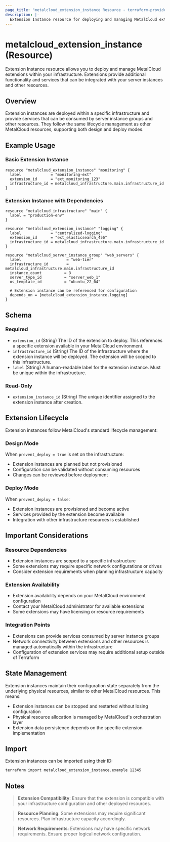 ```yaml
---
page_title: "metalcloud_extension_instance Resource - terraform-provider-metalcloud"
description: |-
  Extension Instance resource for deploying and managing MetalCloud extensions within infrastructures
---
```


# metalcloud_extension_instance (Resource)

Extension Instance resource allows you to deploy and manage MetalCloud extensions within your infrastructure. Extensions provide additional functionality and services that can be integrated with your server instances and other resources.

## Overview

Extension instances are deployed within a specific infrastructure and provide services that can be consumed by server instance groups and other resources. They follow the same lifecycle management as other MetalCloud resources, supporting both design and deploy modes.

## Example Usage

### Basic Extension Instance

```hcl
resource "metalcloud_extension_instance" "monitoring" {
  label             = "monitoring-ext"
  extension_id      = "ext_monitoring_123"
  infrastructure_id = metalcloud_infrastructure.main.infrastructure_id
}
```

### Extension Instance with Dependencies

```hcl
resource "metalcloud_infrastructure" "main" {
  label = "production-env"
}

resource "metalcloud_extension_instance" "logging" {
  label             = "centralized-logging"
  extension_id      = "ext_elasticsearch_456"
  infrastructure_id = metalcloud_infrastructure.main.infrastructure_id
}

resource "metalcloud_server_instance_group" "web_servers" {
  label                    = "web-tier"
  infrastructure_id        = metalcloud_infrastructure.main.infrastructure_id
  instance_count          = 3
  server_type_id          = "server_web_1"
  os_template_id          = "ubuntu_22_04"
  
  # Extension instance can be referenced for configuration
  depends_on = [metalcloud_extension_instance.logging]
}
```

## Schema

### Required

- `extension_id` (String) The ID of the extension to deploy. This references a specific extension available in your MetalCloud environment.
- `infrastructure_id` (String) The ID of the infrastructure where the extension instance will be deployed. The extension will be scoped to this infrastructure.
- `label` (String) A human-readable label for the extension instance. Must be unique within the infrastructure.

### Read-Only

- `extension_instance_id` (String) The unique identifier assigned to the extension instance after creation.

## Extension Lifecycle

Extension instances follow MetalCloud's standard lifecycle management:

### Design Mode
When `prevent_deploy = true` is set on the infrastructure:
- Extension instances are planned but not provisioned
- Configuration can be validated without consuming resources
- Changes can be reviewed before deployment

### Deploy Mode
When `prevent_deploy = false`:
- Extension instances are provisioned and become active
- Services provided by the extension become available
- Integration with other infrastructure resources is established

## Important Considerations

### Resource Dependencies
- Extension instances are scoped to a specific infrastructure
- Some extensions may require specific network configurations or drives
- Consider extension requirements when planning infrastructure capacity

### Extension Availability
- Extension availability depends on your MetalCloud environment configuration
- Contact your MetalCloud administrator for available extensions
- Some extensions may have licensing or resource requirements

### Integration Points
- Extensions can provide services consumed by server instance groups
- Network connectivity between extensions and other resources is managed automatically within the infrastructure
- Configuration of extension services may require additional setup outside of Terraform

## State Management

Extension instances maintain their configuration state separately from the underlying physical resources, similar to other MetalCloud resources. This means:

- Extension instances can be stopped and restarted without losing configuration
- Physical resource allocation is managed by MetalCloud's orchestration layer
- Extension data persistence depends on the specific extension implementation

## Import

Extension instances can be imported using their ID:

```bash
terraform import metalcloud_extension_instance.example 12345
```

## Notes

> **Extension Compatibility**: Ensure that the extension is compatible with your infrastructure configuration and other deployed resources.

> **Resource Planning**: Some extensions may require significant resources. Plan infrastructure capacity accordingly.

> **Network Requirements**: Extensions may have specific network requirements. Ensure proper logical network configuration.
